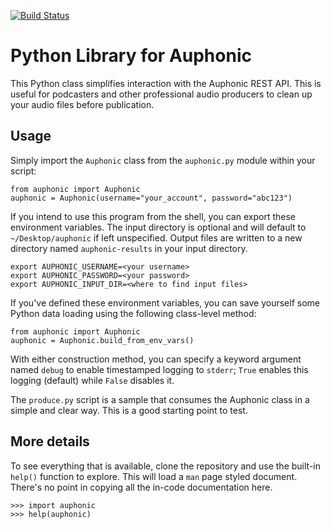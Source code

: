 [![Build Status](
https://travis-ci.com/nickrusso42518/py-auphonic.svg?branch=master)](
https://travis-ci.com/nickrusso42518/py-auphonic)

# Python Library for Auphonic
This Python class simplifies interaction with the Auphonic REST API.
This is useful for podcasters and other professional audio producers
to clean up your audio files before publication.

## Usage
Simply import the `Auphonic` class from the `auphonic.py` module
within your script:

```
from auphonic import Auphonic
auphonic = Auphonic(username="your_account", password="abc123")
```

If you intend to use this program from the shell, you can export these
environment variables. The input directory is optional and will
default to `~/Desktop/auphonic` if left unspecified. Output files
are written to a new directory named `auphonic-results` in your
input directory.

```
export AUPHONIC_USERNAME=<your username>
export AUPHONIC_PASSWORD=<your password>
export AUPHONIC_INPUT_DIR=<where to find input files>
```

If you've defined these environment variables, you can save yourself
some Python data loading using the following class-level method:
```
from auphonic import Auphonic
auphonic = Auphonic.build_from_env_vars()
```

With either construction method, you can specify a keyword argument named
`debug` to enable timestamped logging to `stderr`; `True` enables this
logging (default) while `False` disables it.

The `produce.py` script is a sample that consumes the Auphonic class
in a simple and clear way. This is a good starting point to test.

## More details
To see everything that is available, clone the repository
and use the built-in `help()` function to explore. This will
load a `man` page styled document. There's no point in copying
all the in-code documentation here.

```
>>> import auphonic
>>> help(auphonic)
```
